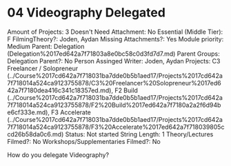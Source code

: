 # 04 Videography Delegated

Amount of Projects: 3
Doesn't Need Attachment: No
Essential (Middle Tier): F
FilmingTheory?: Joden, Aydan
Missing Attachments?: Yes
Module priority: Medium
Parent: Delegation (Delegation%2017ed642a7f71803a8e0bc58c0d3fd7d7.md)
Parent Groups: Delegation
Parent?: No
Person Assinged Writer: Joden, Aydan
Projects: C3 Freelancer / Solopreneur (../Course%2017cd642a7f718031ba7dde0b5b1aed17/Projects%2017cd642a7f718014a524ca9123755878/C3%20Freelancer%20Solopreneur%2017ed642a7f7180dea416c341c18357ed.md), F2 Build (../Course%2017cd642a7f718031ba7dde0b5b1aed17/Projects%2017cd642a7f718014a524ca9123755878/F2%20Build%2017ed642a7f7180a2a2f6d94be6cf333e.md), F3 Accelerate (../Course%2017cd642a7f718031ba7dde0b5b1aed17/Projects%2017cd642a7f718014a524ca9123755878/F3%20Accelerate%2017ed642a7f718039805ccd26b58da0c6.md)
Status: Not started
String Length: 1
Theory/Lectures Filmed?: No
Workshops/Supplementaries Filmed?: No

How do you delegate Videography?